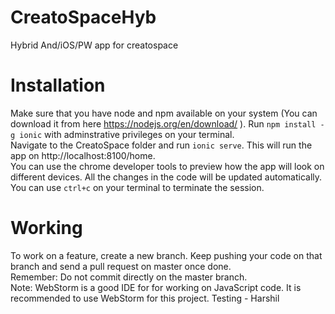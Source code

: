 # CreatoSpaceHyb
Hybrid And/iOS/PW app for creatospace

# Installation
Make sure that you have node and npm available on your system (You can download it from here https://nodejs.org/en/download/ ).
Run `npm install -g ionic` with adminstrative privileges on your terminal.<br/> Navigate to the CreatoSpace folder and run `ionic serve`. This will run the app on http://localhost:8100/home.<br/>
You can use the chrome developer tools to preview how the app will look on different devices. All the changes in the code will be updated automatically. <br/>
You can use `ctrl+c` on your terminal to terminate the session.

# Working
To work on a feature, create a new branch. Keep pushing your code on that branch and send a pull request on master once done.<br/>
Remember: Do not commit directly on the master branch.</br>
Note: WebStorm is a good IDE for for working on JavaScript code. It is recommended to use WebStorm for this project. 
Testing - Harshil
